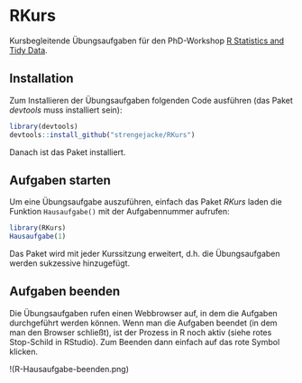 # RKurs

Kursbegleitende Übungsaufgaben für den PhD-Workshop [R Statistics and Tidy Data](http://elearning.uke.uni-hamburg.de/m/course/view.php?id=308).

## Installation

Zum Installieren der Übungsaufgaben folgenden Code ausführen (das Paket *devtools* muss installiert sein):

```r
library(devtools)
devtools::install_github("strengejacke/RKurs")
```

Danach ist das Paket installiert.

## Aufgaben starten

Um eine Übungsaufgabe auszuführen, einfach das Paket _RKurs_ laden die Funktion `Hausaufgabe()` mit der Aufgabennummer aufrufen:

```r
library(RKurs)
Hausaufgabe(1)
```

Das Paket wird mit jeder Kurssitzung erweitert, d.h. die Übungsaufgaben werden sukzessive hinzugefügt.

## Aufgaben beenden

Die Übungsaufgaben rufen einen Webbrowser auf, in dem die Aufgaben durchgeführt werden können. Wenn man die Aufgaben beendet (in dem man den Browser schließt), ist der Prozess in R noch aktiv (siehe rotes Stop-Schild in RStudio). Zum Beenden dann einfach auf das rote Symbol klicken.

!(R-Hausaufgabe-beenden.png)